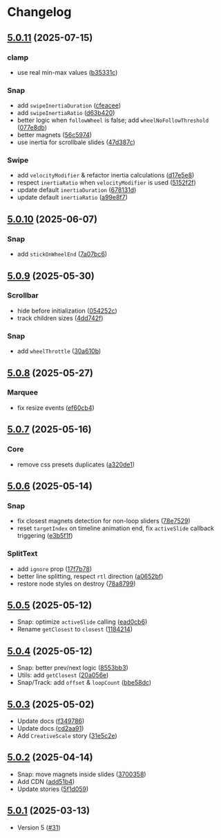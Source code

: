 # Changelog

## [5.0.11](https://github.com/antonbobrov/vevet/compare/v5.0.10...v5.0.11) (2025-07-15)


### clamp

* use real min-max values ([b35331c](https://github.com/antonbobrov/vevet/commit/b35331cfd80b6b697cd31dd31e54d1bec4635298))

### Snap

* add `swipeInertiaDuration` ([cfeacee](https://github.com/antonbobrov/vevet/commit/cfeaceeb305c2279c9fda37a5b51bd81a774f65a))
* add `swipeInertiaRatio` ([d63b420](https://github.com/antonbobrov/vevet/commit/d63b420ee40787a0a6ce2d40640d6ec651402007))
* better logic when `followWheel` is false; add `wheelNoFollowThreshold` ([077e8db](https://github.com/antonbobrov/vevet/commit/077e8db4340461987a1614987850b9b87717e8a3))
* better magnets ([56c5974](https://github.com/antonbobrov/vevet/commit/56c597408916d9bd91cf9aa3c5a504481d5f5daf))
* use inertia for scrollbale slides ([47d387c](https://github.com/antonbobrov/vevet/commit/47d387c426faae14324dfc292b1534f20cb481bb))

### Swipe

* add `velocityModifier` & refactor inertia calculations ([d17e5e8](https://github.com/antonbobrov/vevet/commit/d17e5e8a24648af4cd49646312f249c33e57b979))
* respect `inertiaRatio` when `velocityModifier` is used ([5152f2f](https://github.com/antonbobrov/vevet/commit/5152f2f0396a3d9d84abc766b678e120ffda3773))
* update default `inertiaDuration` ([678131d](https://github.com/antonbobrov/vevet/commit/678131d307ad1004465bb7a0819a00bd2d830943))
* update default `inertiaRatio` ([a99e8f7](https://github.com/antonbobrov/vevet/commit/a99e8f704707076ca01a73ef01196bee05600723))

## [5.0.10](https://github.com/antonbobrov/vevet/compare/v5.0.9...v5.0.10) (2025-06-07)


### Snap

* add `stickOnWheelEnd` ([7a07bc6](https://github.com/antonbobrov/vevet/commit/7a07bc67ac1cfc585613cabf99a098624f875898))

## [5.0.9](https://github.com/antonbobrov/vevet/compare/v5.0.8...v5.0.9) (2025-05-30)


### Scrollbar

* hide before initialization ([054252c](https://github.com/antonbobrov/vevet/commit/054252c7ec16389215e5dfa43f6329f677177d54))
* track children sizes ([4dd742f](https://github.com/antonbobrov/vevet/commit/4dd742f63b4a02d6c117f0c02578dbea89b27c68))

### Snap

* add `wheelThrottle` ([30a610b](https://github.com/antonbobrov/vevet/commit/30a610b6f81c8425e0cfb23080025408cc92bf50))

## [5.0.8](https://github.com/antonbobrov/vevet/compare/v5.0.7...v5.0.8) (2025-05-27)


### Marquee

* fix resize events ([ef60cb4](https://github.com/antonbobrov/vevet/commit/ef60cb491633b8e4c4db487df4c80c0d641c0df4))

## [5.0.7](https://github.com/antonbobrov/vevet/compare/v5.0.6...v5.0.7) (2025-05-16)


### Core

* remove css presets duplicates ([a320de1](https://github.com/antonbobrov/vevet/commit/a320de1af0382bf04da924103e365b97a9197b82))

## [5.0.6](https://github.com/antonbobrov/vevet/compare/v5.0.5...v5.0.6) (2025-05-14)


### Snap

* fix closest magnets detection for non-loop sliders ([78e7529](https://github.com/antonbobrov/vevet/commit/78e7529573648e3c64fd21faca1b9a5539a19a77))
* reset `targetIndex` on timeline animation end, fix `activeSlide` callback triggering ([e3b5f1f](https://github.com/antonbobrov/vevet/commit/e3b5f1f743beb42f79495e9a3e5dfc4c3ee55de6))

### SplitText

* add `ignore` prop ([17f7b78](https://github.com/antonbobrov/vevet/commit/17f7b785ab0cc887b666fa02601c8da464047d78))
* better line splitting, respect `rtl` direction ([a0652bf](https://github.com/antonbobrov/vevet/commit/a0652bfeade029f16bf4d067a21324093dc453aa))
* restore node styles on destroy ([78a8799](https://github.com/antonbobrov/vevet/commit/78a8799bd0c43a295a937b852a3d28cda545763f))

## [5.0.5](https://github.com/antonbobrov/vevet/compare/v5.0.4...v5.0.5) (2025-05-12)

* Snap: optimize `activeSlide` calling ([ead0cb6](https://github.com/antonbobrov/vevet/commit/ead0cb67c19e984a454ccdd8e1d6dae98b706195))
* Rename `getClosest` to `closest` ([1184214](https://github.com/antonbobrov/vevet/commit/11842149d91c4791db032be2d2bb748496ac1774))

## [5.0.4](https://github.com/antonbobrov/vevet/compare/v5.0.3...v5.0.4) (2025-05-12)

* Snap: better prev/next logic ([8553bb3](https://github.com/antonbobrov/vevet/commit/8553bb39cd642648b89a6c01c35ef8598bffd842))
* Utils: add `getClosest` ([20a056e](https://github.com/antonbobrov/vevet/commit/20a056ebc06dbdf55d8e2565017b5df41fbe45f5))
* Snap/Track: add `offset` & `loopCount` ([bbe58dc](https://github.com/antonbobrov/vevet/commit/bbe58dc2f84e2adecdc34a2031cf4d0b070593c0))

## [5.0.3](https://github.com/antonbobrov/vevet/compare/v5.0.2...v5.0.3) (2025-05-02)

* Update docs ([f349786](https://github.com/antonbobrov/vevet/commit/f3497860737a99c7176e4c68a909ba523f046562))
* Update docs ([cd2aa91](https://github.com/antonbobrov/vevet/commit/cd2aa91df76c92a56ce7ed0acdb2f846d1a8b25f))
* Add `CreativeScale` story ([31e5c2e](https://github.com/antonbobrov/vevet/commit/31e5c2e6acce9250336dac097ca6c805f261ae0f))

## [5.0.2](https://github.com/antonbobrov/vevet/compare/v5.0.1...v5.0.2) (2025-04-14)

* Snap: move magnets inside slides ([3700358](https://github.com/antonbobrov/vevet/commit/3700358edc352cc8125aac3644ac1c61c283ba54))
* Add CDN ([add51b4](https://github.com/antonbobrov/vevet/commit/add51b4a2768d7464e3546951b911154def7a365))
* Update stories ([5f1d059](https://github.com/antonbobrov/vevet/commit/5f1d05987f461028d2946cf0ce38ed725ee95f0c))

## [5.0.1](https://github.com/antonbobrov/vevet/compare/v5.0.0...v5.0.1) (2025-03-13)

* Version 5 ([#31](https://github.com/antonbobrov/vevet/pull/31))
